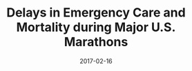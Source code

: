 ---
title: "Delays in Emergency Care and Mortality during Major U.S. Marathons"
collection: publications
permalink: 'https://www.nejm.org/doi/full/10.1056/NEJMsa1614073?query=featured_home'
venue: 'New England Journal of Medicine'
date: 2017-02-16
citation: 'Jena AB, Mann NC, Wedlund NC, Olenski AR. (2017). &quot; Delays in Emergency Care and Mortality during Major U.S. Marathons. &quot; <i>New England Journal of Medicine</i> 376(15), pp.1441-1450, 2017.'
---